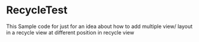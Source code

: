 # RecycleTest

This Sample code for just for an idea about how to add multiple view/ layout in a recycle view at different position in recycle view
